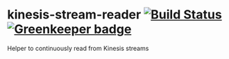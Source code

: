 # kinesis-stream-reader [![Build Status](https://travis-ci.org/Collaborne/kinesis-stream-reader.svg?branch=master)](https://travis-ci.org/Collaborne/kinesis-stream-reader) [![Greenkeeper badge](https://badges.greenkeeper.io/Collaborne/kinesis-stream-reader.svg)](https://greenkeeper.io/)

Helper to continuously read from Kinesis streams
